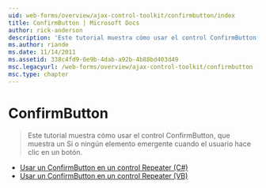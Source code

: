```yaml
---
uid: web-forms/overview/ajax-control-toolkit/confirmbutton/index
title: ConfirmButton | Microsoft Docs
author: rick-anderson
description: 'Este tutorial muestra cómo usar el control ConfirmButton, que muestra un Sí o ningún elemento emergente cuando el usuario hace clic en un botón.'
ms.author: riande
ms.date: 11/14/2011
ms.assetid: 338c4fd9-0e9b-4dab-a92b-4b88bd403d49
msc.legacyurl: /web-forms/overview/ajax-control-toolkit/confirmbutton
msc.type: chapter
---
```

<a name="confirmbutton"></a>ConfirmButton
====================
> Este tutorial muestra cómo usar el control ConfirmButton, que muestra un Sí o ningún elemento emergente cuando el usuario hace clic en un botón.


- [Usar un ConfirmButton en un control Repeater (C#)](using-a-confirmbutton-in-a-repeater-cs.md)
- [Usar un ConfirmButton en un control Repeater (VB)](using-a-confirmbutton-in-a-repeater-vb.md)
